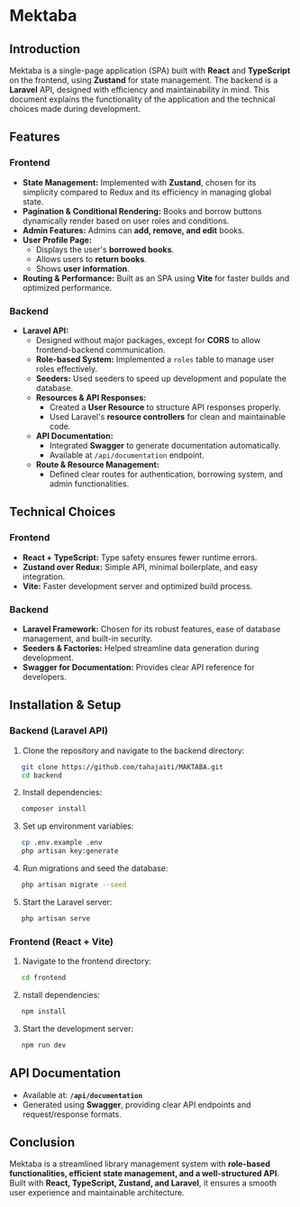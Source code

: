# Mektaba

## Introduction

Mektaba is a single-page application (SPA) built with **React** and **TypeScript** on the frontend, using **Zustand** for state management. The backend is a **Laravel** API, designed with efficiency and maintainability in mind. This document explains the functionality of the application and the technical choices made during development.

## Features

### Frontend

- **State Management:** Implemented with **Zustand**, chosen for its simplicity compared to Redux and its efficiency in managing global state.
- **Pagination & Conditional Rendering:** Books and borrow buttons dynamically render based on user roles and conditions.
- **Admin Features:** Admins can **add, remove, and edit** books.
- **User Profile Page:**
  - Displays the user's **borrowed books**.
  - Allows users to **return books**.
  - Shows **user information**.
- **Routing & Performance:** Built as an SPA using **Vite** for faster builds and optimized performance.

### Backend

- **Laravel API:**
  - Designed without major packages, except for **CORS** to allow frontend-backend communication.
  - **Role-based System:** Implemented a `roles` table to manage user roles effectively.
  - **Seeders:** Used seeders to speed up development and populate the database.
  - **Resources & API Responses:**
    - Created a **User Resource** to structure API responses properly.
    - Used Laravel's **resource controllers** for clean and maintainable code.
  - **API Documentation:**
    - Integrated **Swagger** to generate documentation automatically.
    - Available at `/api/documentation` endpoint.
  - **Route & Resource Management:**
    - Defined clear routes for authentication, borrowing system, and admin functionalities.

## Technical Choices

### Frontend

- **React + TypeScript:** Type safety ensures fewer runtime errors.
- **Zustand over Redux:** Simple API, minimal boilerplate, and easy integration.
- **Vite:** Faster development server and optimized build process.

### Backend

- **Laravel Framework:** Chosen for its robust features, ease of database management, and built-in security.
- **Seeders & Factories:** Helped streamline data generation during development.
- **Swagger for Documentation:** Provides clear API reference for developers.

## Installation & Setup

### Backend (Laravel API)

1. Clone the repository and navigate to the backend directory:

```sh
   git clone https://github.com/tahajaiti/MAKTABA.git
   cd backend
```

2. Install dependencies:

```sh
   composer install
```

3. Set up environment variables:

```sh
   cp .env.example .env
   php artisan key:generate
```

4. Run migrations and seed the database:

```sh
   php artisan migrate --seed
```

5. Start the Laravel server:

```sh
   php artisan serve
```

### Frontend (React + Vite)

1. Navigate to the frontend directory:

```sh
   cd frontend
```

2. nstall dependencies:

```sh
   npm install
```

3. Start the development server:

```sh
   npm run dev
```

## API Documentation

- Available at: **`/api/documentation`**
- Generated using **Swagger**, providing clear API endpoints and request/response formats.

## Conclusion

Mektaba is a streamlined library management system with **role-based functionalities, efficient state management, and a well-structured API**. Built with **React, TypeScript, Zustand, and Laravel**, it ensures a smooth user experience and maintainable architecture.

